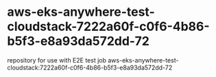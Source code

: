 # aws-eks-anywhere-test-cloudstack-7222a60f-c0f6-4b86-b5f3-e8a93da572dd-72
repository for use with E2E test job aws-eks-anywhere-test-cloudstack:7222a60f-c0f6-4b86-b5f3-e8a93da572dd-72
